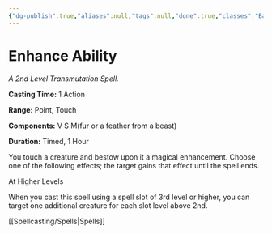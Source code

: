 ```yaml
---
{"dg-publish":true,"aliases":null,"tags":null,"done":true,"classes":"Bard, Cleric, Druid, Sorcerer, Artificer,","spellLevel":2,"school":"Transmutation","source":"PHB","permalink":"/spells/enhance-ability/","dgHomeLink":false,"dgPassFrontmatter":true}
---
```


# Enhance Ability
*A 2nd Level Transmutation Spell.*

**Casting Time:** 1 Action

**Range:** Point, Touch

**Components:** V S M(fur or a feather from a beast)

**Duration:** Timed, 1 Hour

You touch a creature and bestow upon it a magical enhancement. Choose one of the following effects; the target gains that effect until the spell ends.

At Higher Levels

When you cast this spell using a spell slot of 3rd level or higher, you can target one additional creature for each slot level above 2nd.

[[Spellcasting/Spells|Spells]]